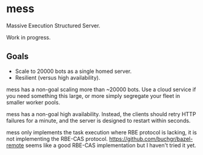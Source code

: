 # mess

Massive Execution Structured Server.

Work in progress.

## Goals

- Scale to 20000 bots as a single homed server.
- Resilient (versus high availability).

mess has a non-goal scaling more than ~20000 bots. Use a cloud service if you
need something this large, or more simply segregate your fleet in smaller worker
pools.

mess has a non-goal high availability. Instead, the clients should retry HTTP
failures for a minute, and the server is designed to restart within seconds.

mess only implements the task execution where RBE protocol is lacking, it is not
implementing the RBE-CAS protocol. https://github.com/buchgr/bazel-remote seems
like a good RBE-CAS implementation but I haven't tried it yet.
